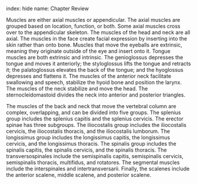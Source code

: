index: hide
name: Chapter Review

Muscles are either axial muscles or appendicular. The axial muscles are grouped based on location, function, or both. Some axial muscles cross over to the appendicular skeleton. The muscles of the head and neck are all axial. The muscles in the face create facial expression by inserting into the skin rather than onto bone. Muscles that move the eyeballs are extrinsic, meaning they originate outside of the eye and insert onto it. Tongue muscles are both extrinsic and intrinsic. The genioglossus depresses the tongue and moves it anteriorly; the styloglossus lifts the tongue and retracts it; the palatoglossus elevates the back of the tongue; and the hyoglossus depresses and flattens it. The muscles of the anterior neck facilitate swallowing and speech, stabilize the hyoid bone and position the larynx. The muscles of the neck stabilize and move the head. The sternocleidomastoid divides the neck into anterior and posterior triangles.

The muscles of the back and neck that move the vertebral column are complex, overlapping, and can be divided into five groups. The splenius group includes the splenius capitis and the splenius cervicis. The erector spinae has three subgroups. The iliocostalis group includes the iliocostalis cervicis, the iliocostalis thoracis, and the iliocostalis lumborum. The longissimus group includes the longissimus capitis, the longissimus cervicis, and the longissimus thoracis. The spinalis group includes the spinalis capitis, the spinalis cervicis, and the spinalis thoracis. The transversospinales include the semispinalis capitis, semispinalis cervicis, semispinalis thoracis, multifidus, and rotatores. The segmental muscles include the interspinales and intertransversarii. Finally, the scalenes include the anterior scalene, middle scalene, and posterior scalene.
